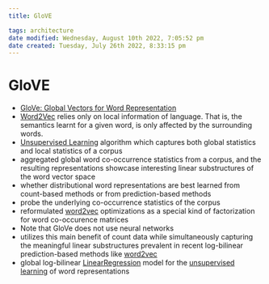 ```yaml
---
title: GloVE

tags: architecture 
date modified: Wednesday, August 10th 2022, 7:05:52 pm
date created: Tuesday, July 26th 2022, 8:33:15 pm
---
```


# GloVE
- [GloVe: Global Vectors for Word Representation](https://www.aclweb.org/anthology/D14-1162/)
- [Word2Vec](Word2Vec.md) relies only on local information of language. That is, the semantics learnt for a given word, is only affected by the surrounding words.
- [Unsupervised Learning](Unsupervised%20Learning.md) algorithm which captures both global statistics and local statistics of a corpus
- aggregated global word co-occurrence statistics from a corpus, and the resulting representations showcase interesting linear substructures of the word vector space
- whether distributional word representations are best learned from count-based methods or from prediction-based methods
- probe the underlying co-occurrence statistics of the corpus
- reformulated [word2vec](Word2Vec.md) optimizations as a special kind of factorization for word co-occurence matrices
- Note that GloVe does not use neural networks
- utilizes this main benefit of count data while simultaneously capturing the meaningful linear substructures prevalent in recent log-bilinear prediction-based methods like [word2vec](Word2Vec.md)
- global log-bilinear [LinearRegression](LinearRegression.md) model for the [unsupervised learning](Unsupervised%20Learning.md) of word representations

